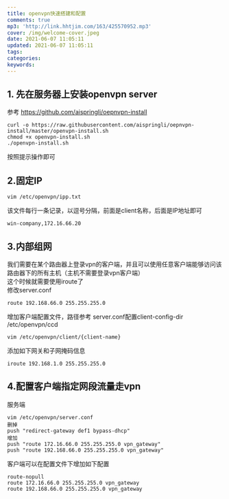 ```yaml
---
title: openvpn快速搭建和配置
comments: true
mp3: 'http://link.hhtjim.com/163/425570952.mp3'
cover: /img/welcome-cover.jpeg
date: 2021-06-07 11:05:11
updated: 2021-06-07 11:05:11
tags:
categories:
keywords:
---
```



## 1. 先在服务器上安装openvpn server

参考 https://github.com/aispringli/oepnvpn-install
```
curl -o https://raw.githubusercontent.com/aispringli/oepnvpn-install/master/openvpn-install.sh
chmod +x openvpn-install.sh
./openvpn-install.sh
```
按照提示操作即可

## 2.固定IP
```
vim /etc/openvpn/ipp.txt
```
该文件每行一条记录，以逗号分隔，前面是client名称，后面是IP地址即可
```
win-company,172.16.66.20
```

## 3.内部组网
我们需要在某个路由器上登录vpn的客户端，并且可以使用任意客户端能够访问该路由器下的所有主机（主机不需要登录vpn客户端）  
这个时候就需要使用iroute了  
修改server.conf
```
route 192.168.66.0 255.255.255.0
```
增加客户端配置文件，路径参考 server.conf配置client-config-dir /etc/openvpn/ccd
```
vim /etc/openvpn/client/{client-name}
```
添加如下网关和子网掩码信息
```
iroute 192.168.1.0 255.255.255.0
```

## 4.配置客户端指定网段流量走vpn
服务端
```
vim /etc/openvpn/server.conf
删掉  
push "redirect-gateway def1 bypass-dhcp"
增加
push "route 172.16.66.0 255.255.255.0 vpn_gateway"
push "route 192.168.66.0 255.255.255.0 vpn_gateway"
```
客户端可以在配置文件下增加如下配置
```
route-nopull
route 172.16.66.0 255.255.255.0 vpn_gateway
route 192.168.66.0 255.255.255.0 vpn_gateway
```